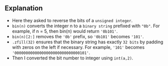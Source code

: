 ## Explanation
- Here they asked to reverse the bits of a `unsigned integer`.
- `bin(n)` converts the integer n to a `binary string` prefixed with `"0b"`. For example, if n = 5, then bin(n) would return `'0b101'`.
- `bin(n)[2:]` removes the `'0b'` prefix, so `'0b101'` becomes `'101'`.
- `.zfill(32)` ensures that the binary string has exactly `32 bits` by padding with zeros on the left if necessary. For example, `'101'` becomes `'00000000000000000000000000000101'`.
- Then I converted the bit number to integer using `int(a,2)`.
